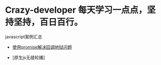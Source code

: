 ﻿# Crazy-developer 每天学习一点点，坚持坚持，百日百行。
javascript案例汇总

- [使用promise解决回调地狱问题](./promise.html)

- [原生js无缝轮播]